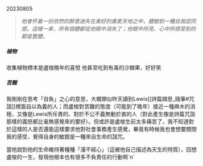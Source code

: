 20230805

>*他會怀着一份欣然的醉意迷失在美好的廣袤天地之中，體驗到一種自我認同感。這樣一来，所有個體都從他眼中消失了；他眼中所見、心中所感受到的都是整體。*

##### 植物
收集植物標本是盧梭晚年的喜悅
他甚至吃到有毒的沙棘果，好好笑

##### 苦難

我剛剛在思考「自負」之心的意思，大概類似昨天讀到Lewis[[詩篇擷思_隨筆#咒詛]]裡面自以為義的人；而盧梭對苦難的態度（可能到了晚年）接近一種麻木的消極，又像是Lewis所斥責的、對於不公不義無動於衷的人（對此產生像是詩篇咒詛那樣的義怒都比毫無感覺來的要好）。但或許是盧梭生前太多痛苦了，我不知道對於這樣的人是否還能這樣要求他對社會事務產生感覺，畢竟有時候我也會想要關閉我的感受，覺得自身的敏銳是一種來自生命的詛咒。

當他說到他的生命維持著種種「漫不經心」（這被他自己描述為天生的特質），回想盧梭的一生，發現他根本也有很多不負責任的行動啊ˋnˊ